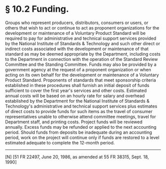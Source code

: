 # § 10.2   Funding.

Groups who represent producers, distributors, consumers or users, or others that wish to act or continue to act as proponent organizations for the development or maintenance of a Voluntary Product Standard will be required to pay for administrative and technical support services provided by the National Institute of Standards & Technology and such other direct or indirect costs associated with the development or maintenance of that standard as may be deemed appropriate by the Department, including costs to the Department in connection with the operation of the Standard Review Committee and the Standing Committee. Funds may also be provided by a government agency at the request of a proponent organization or when acting on its own behalf for the development or maintenance of a Voluntary Product Standard. Proponents of standards that meet sponsorship criteria established in these procedures shall furnish an initial deposit of funds sufficient to cover the first year's services and other costs. Estimated annual costs will be based on an hourly rate for salary and overhead established by the Department for the National Institute of Standards & Technology's administrative and technical support services plus estimates of direct costs to provide funds for such items as the travel of consumer representatives unable to otherwise attend committee meetings, travel for Department staff, and printing costs. Project funds will be reviewed annually. Excess funds may be refunded or applied to the next accounting period. Should funds from deposits be inadequate during an accounting period, work on the project will continue only if funds are restored to a level estimated adequate to complete the 12-month period. 



---

[N] [51 FR 22497, June 20, 1986, as amended at 55 FR 38315, Sept. 18, 1990]




